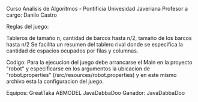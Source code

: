 Curso Analisis de Algoritmos - Pontificia Univesidad Javeriana
Profesor a cargo: Danilo Castro

Reglas del juego:

Tableros de tamaño n, cantidad de barcos hasta n/2, tamaño de los barcos hasta n/2
Se facilita un resumen del tablero rival donde se especifica la cantidad de espacios ocupados por filas y columnas.

Codigo:
Para la ejecucion del juego debe arrancarse el Main en la proyecto "robot" y especificarse en los argumentos la ubicacion de "robot.properties" (/src/resources/robot.properties) y en este mismo archivo esta la configuracion del juego.

Equipos:
GreatTaka
ABMODEL
JavaDabbaDoo
Ganador:
JavaDabbaDoo
